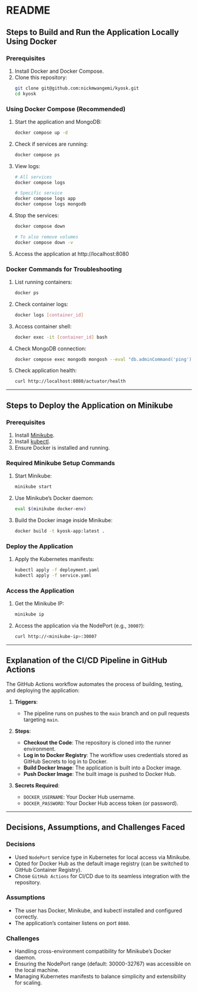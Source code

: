 # README

## Steps to Build and Run the Application Locally Using Docker

### Prerequisites
1. Install Docker and Docker Compose.
2. Clone this repository:
   ```bash
   git clone git@github.com:nickmwangemi/kyosk.git
   cd kyosk
   ```

### Using Docker Compose (Recommended)
1. Start the application and MongoDB:
   ```bash
   docker compose up -d
   ```

2. Check if services are running:
   ```bash
   docker compose ps
   ```

3. View logs:
   ```bash
   # All services
   docker compose logs

   # Specific service
   docker compose logs app
   docker compose logs mongodb
   ```

4. Stop the services:
   ```bash
   docker compose down

   # To also remove volumes
   docker compose down -v
   ```

5. Access the application at http://localhost:8080


### Docker Commands for Troubleshooting
1. List running containers:
   ```bash
   docker ps
   ```

2. Check container logs:
   ```bash
   docker logs [container_id]
   ```

3. Access container shell:
   ```bash
   docker exec -it [container_id] bash
   ```

4. Check MongoDB connection:
   ```bash
   docker compose exec mongodb mongosh --eval "db.adminCommand('ping')"
   ```

5. Check application health:
   ```bash
   curl http://localhost:8080/actuator/health
   ```

---

## Steps to Deploy the Application on Minikube

### Prerequisites
1. Install [Minikube](https://minikube.sigs.k8s.io/docs/start/).
2. Install [kubectl](https://kubernetes.io/docs/tasks/tools/install-kubectl/).
3. Ensure Docker is installed and running.

### Required Minikube Setup Commands
1. Start Minikube:
   ```bash
   minikube start
   ```
2. Use Minikube’s Docker daemon:
   ```bash
   eval $(minikube docker-env)
   ```
3. Build the Docker image inside Minikube:
   ```bash
   docker build -t kyosk-app:latest .
   ```

### Deploy the Application
1. Apply the Kubernetes manifests:
   ```bash
   kubectl apply -f deployment.yaml
   kubectl apply -f service.yaml
   ```

### Access the Application
1. Get the Minikube IP:
   ```bash
   minikube ip
   ```
2. Access the application via the NodePort (e.g., `30007`):
   ```bash
   curl http://<minikube-ip>:30007
   ```

---

## Explanation of the CI/CD Pipeline in GitHub Actions

The GitHub Actions workflow automates the process of building, testing, and deploying the application:

1. **Triggers**:
    - The pipeline runs on pushes to the `main` branch and on pull requests targeting `main`.

2. **Steps**:
    - **Checkout the Code**: The repository is cloned into the runner environment.
    - **Log in to Docker Registry**: The workflow uses credentials stored as GitHub Secrets to log in to Docker.
    - **Build Docker Image**: The application is built into a Docker image.
    - **Push Docker Image**: The built image is pushed to Docker Hub.

3. **Secrets Required**:
    - `DOCKER_USERNAME`: Your Docker Hub username.
    - `DOCKER_PASSWORD`: Your Docker Hub access token (or password).

---

## Decisions, Assumptions, and Challenges Faced

### Decisions
- Used `NodePort` service type in Kubernetes for local access via Minikube.
- Opted for Docker Hub as the default image registry (can be switched to GitHub Container Registry).
- Chose `GitHub Actions` for CI/CD due to its seamless integration with the repository.

### Assumptions
- The user has Docker, Minikube, and kubectl installed and configured correctly.
- The application’s container listens on port `8080`.

### Challenges
- Handling cross-environment compatibility for Minikube’s Docker daemon.
- Ensuring the NodePort range (default: 30000-32767) was accessible on the local machine.
- Managing Kubernetes manifests to balance simplicity and extensibility for scaling.

